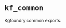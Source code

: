 # `kf_common`

Kgfoundry common exports.

<!-- START doctoc generated TOC please keep comment here to allow auto update -->
<!-- END doctoc generated TOC please keep comment here to allow auto update -->
<!-- agent:readme v1 sha:00d42020723b01e0bdbe530d959bc3f75350eb3f content:84c0433933b7 -->

